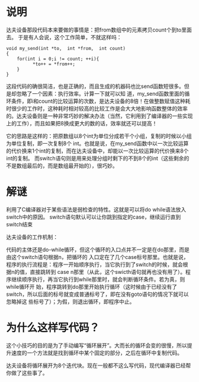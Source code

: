 # 说明

达夫设备那段代码本来要做的事情是：把from数组中的元素拷贝count个到to里面去。
于是有人会说，这个工作简单，不就这样吗：

```
void my_send(int *to,  int *from,  int count)
{
    for(int i = 0;i != count; ++i){
          *to++ = *from++;
    }
}
```

这段代码的确很简洁，也是正确的，而且生成的机器码也比send函数短很多。但是却忽略了一个因素：执行效率。计算一下就可以知 道，my_send函数里面的循环条件，即i和count的比较运算的次数，是达夫设备的8倍！在做整数赋值这种耗时很少的工作时，这种耗时相对较高的比较工作是会大大地影响函数整体的效率的。达夫设备则是一种非常巧妙的解决办法（当然，它利用到了编译器的一些实现上的工作），而且如果把8换成更大的数的话，效率就还可以提高！

它的思路是这样的：把原数组以8个int为单位分成若干个小组，复制的时候以小组为单位复制，即一次复制8个 int。也就是说，在my_send函数中以一次比较运算的代价换来1个int的复制，而在达夫设备中，却能以一次比较运算的代价换来8个int的复制。 而switch语句则是用来处理分组时剩下的不到8个的int（这些剩余的不是数组最后的，而是数组最开始的），很巧妙。

# 解谜


利用了C编译器对于某些语法是弱检查的特性。这就是可以将do while语法放入switch中的原因。
switch语句默认可以让你跳到指定的case，继续运行直到switch结束

达夫设备的工作机制：

代码的主体还是do-while循环，但这个循环的入口点并不一定是在do那里，而是由这个switch语句根据n，把循环的 入口定在了几个case标号那里。也就是说，程序的执行流程是：程序一开始顺序执行，当它执行到了switch的时候，就会根据n的值，直接跳转到 case n那里（从此，这个swicth语句就再也没有用了）。程序继续顺序执行，再当它执行到while那里时，就会判断循环条件。若为真，则while循环开 始，程序跳转到do那里开始执行循环（这时候由于已经没有了switch，所以后面的标号就变成普通标号了，即在没有goto语句的情况下就可以忽略掉这 些标号了）；为假，则退出循环，即程序中止。

# 为什么这样写代码？

这个小技巧的目的是为了手动编写“循环展开”。大而长的循环会变的很慢，所以提升速度的一个方法就是找到循环中某个固定的部分，之后在循环中复制代码。

达夫设备将循环展开为8个迭代块。现在一般都不这么写代码，现代编译器已经帮你做了这些事了。
